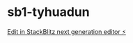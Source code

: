 # sb1-tyhuadun

[Edit in StackBlitz next generation editor ⚡️](https://stackblitz.com/~/github.com/emillarb/sb1-tyhuadun)